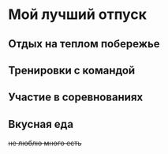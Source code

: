 # Мой лучший отпуск

## Отдых на теплом побережье

## Тренировки с командой

## Участие в соревнованиях

## Вкусная еда
~~не люблю много есть~~